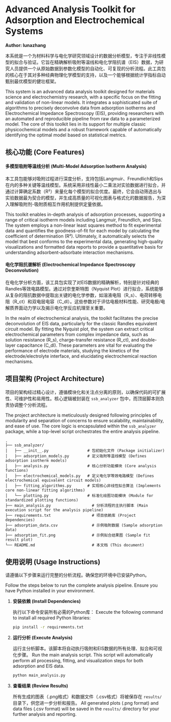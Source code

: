 <!-- README.md -->
# Advanced Analysis Toolkit for Adsorption and Electrochemical Systems
**Author: lunazhang**

本系统是一个为材料科学与电化学研究领域设计的数据分析模型，专注于非线性模型的拟合与验证。它旨在精确解析吸附等温线和电化学阻抗谱（EIS）数据，为研究人员提供一个从原始数据到参数化模型的自动化、可复现的分析流程。此工具包的核心在于其对多种经典物理化学模型的支持，以及一个能够根据统计学指标自动甄别最优模型的健壮框架。

This system is an advanced data analysis toolkit designed for materials science and electrochemistry research, with a specific focus on the fitting and validation of non-linear models. It integrates a sophisticated suite of algorithms to precisely deconvolve data from adsorption isotherms and Electrochemical Impedance Spectroscopy (EIS), providing researchers with an automated and reproducible pipeline from raw data to a parameterized model. The core of this toolkit lies in its support for multiple classic physicochemical models and a robust framework capable of automatically identifying the optimal model based on statistical metrics.

## 核心功能 (Core Features)

#### 多模型吸附等温线分析 (Multi-Model Adsorption Isotherm Analysis)
本工具包能够对吸附过程进行深度分析，支持包括Langmuir、Freundlich和Sips在内的多种关键等温线模型。系统采用非线性最小二乘法对实验数据进行拟合，并通过计算确定系数（R²）来量化每个模型的拟合优度。最终，它会自动筛选出与实验数据最为契合的模型，并生成高质量的可视化图表与格式化的数据报告，为深入理解吸附剂-吸附质相互作用机制提供定量依据。

This toolkit enables in-depth analysis of adsorption processes, supporting a range of critical isotherm models including Langmuir, Freundlich, and Sips. The system employs a non-linear least squares method to fit experimental data and quantifies the goodness-of-fit for each model by calculating the coefficient of determination (R²). Ultimately, it automatically selects the model that best conforms to the experimental data, generating high-quality visualizations and formatted data reports to provide a quantitative basis for understanding adsorbent-adsorbate interaction mechanisms.

#### 电化学阻抗谱解析 (Electrochemical Impedance Spectroscopy Deconvolution)
在电化学分析方面，该工具包实现了对EIS数据的精确解析，特别是针对经典的Randles等效电路模型。通过对奈奎斯特图（Nyquist Plot）进行拟合，系统能够从复杂的阻抗数据中提取出关键的电化学参数，如溶液电阻（R_s）、电荷转移电阻（R_ct）和双电层电容（C_dl）。这些参数对于评估电极材料性能、研究电极/电解质界面动力学以及揭示电化学反应机理至关重要。

In the realm of electrochemical analysis, the toolkit facilitates the precise deconvolution of EIS data, particularly for the classic Randles equivalent circuit model. By fitting the Nyquist plot, the system can extract critical electrochemical parameters from complex impedance data, such as solution resistance (R_s), charge-transfer resistance (R_ct), and double-layer capacitance (C_dl). These parameters are vital for evaluating the performance of electrode materials, studying the kinetics of the electrode/electrolyte interface, and elucidating electrochemical reaction mechanisms.

## 项目架构 (Project Architecture)

项目的架构经过精心设计，遵循模块化和关注点分离的原则，以确保代码的可扩展性、可维护性和易用性。核心逻辑被封装在 `ssb_analyzer` 包中，而顶层脚本则负责协调整个分析流程。

The project architecture is meticulously designed following principles of modularity and separation of concerns to ensure scalability, maintainability, and ease of use. The core logic is encapsulated within the `ssb_analyzer` package, while a top-level script orchestrates the entire analysis pipeline.

```
.
├── ssb_analyzer/
│   ├── __init__.py                 # 包初始化文件 (Package initializer)
│   ├── adsorption_models.py        # 定义吸附等温线模型 (Defines adsorption isotherm models)
│   ├── analysis.py                 # 核心分析功能模块 (Core analysis functions)
│   ├── electrochemical_models.py   # 定义电化学等效电路模型 (Defines electrochemical equivalent circuit models)
│   ├── fitting_algorithms.py       # 实现核心非线性拟合算法 (Implements core non-linear fitting algorithms)
│   └── plotting.py                 # 标准化绘图功能模块 (Module for standardized plotting functions)
├── main_analysis.py                  # 分析流程的主执行脚本 (Main execution script for the analysis pipeline)
├── requirements.txt                  # 项目依赖库 (Project dependencies)
├── adsorption_data.csv               # 示例吸附数据 (Sample adsorption data)
├── adsorption_fit.png                # 示例拟合结果图 (Sample fit result plot)
└── README.md                         # 本文档 (This document)
```

## 使用说明 (Usage Instructions)

请遵循以下步骤来运行完整的分析流程。确保您的环境中已安装Python。

Follow the steps below to run the complete analysis pipeline. Ensure you have Python installed in your environment.

1.  **安装依赖 (Install Dependencies)**

    执行以下命令安装所有必需的Python库：
    Execute the following command to install all required Python libraries:
    ```sh
    pip install -r requirements.txt
    ```

2.  **运行分析 (Execute Analysis)**

    运行主分析脚本。该脚本将自动执行吸附和EIS数据的所有处理、拟合和可视化步骤。
    Run the main analysis script. This script will automatically perform all processing, fitting, and visualization steps for both adsorption and EIS data.
    ```sh
    python main_analysis.py
    ```

3.  **查看结果 (Review Results)**

    所有生成的图表（.png格式）和数据文件（.csv格式）将被保存在 `results/` 目录下，供您进一步分析和报告。
    All generated plots (.png format) and data files (.csv format) will be saved in the `results/` directory for your further analysis and reporting.
